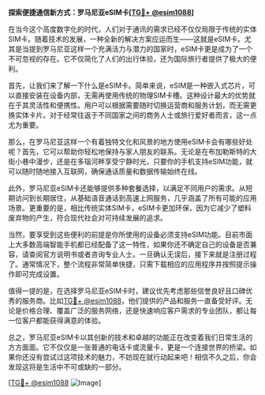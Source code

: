 **探索便捷通信新方式：罗马尼亚eSIM卡[[TG💪+ @esim1088](https://t.me/s/esim1088)]**

在当今这个高度数字化的时代，人们对于通讯的需求已经不仅仅局限于传统的实体SIM卡。随着技术的发展，一种全新的解决方案应运而生——这就是eSIM卡。尤其是当提到罗马尼亚这样一个充满活力与潜力的国家时，eSIM卡更是成为了一个不可忽视的存在。它不仅简化了人们的出行体验，还为国际旅行者提供了极大的便利。

首先，让我们来了解一下什么是eSIM卡。简单来说，eSIM是一种嵌入式芯片，可以直接安装在设备内部，无需再使用传统的物理SIM卡槽。这种设计最大的优势就在于其灵活性和便携性。用户可以根据需要随时切换运营商和服务计划，而无需更换实体卡片。对于经常往返于不同国家之间的商务人士或旅行爱好者而言，这一点尤为重要。

那么，在罗马尼亚这样一个有着独特文化和风景的地方使用eSIM卡会有哪些好处呢？首先，它可以帮助你轻松地保持与家人朋友的联系。无论是在布加勒斯特的大街小巷中漫步，还是在多瑙河畔享受宁静时光，只要你的手机支持eSIM功能，就可以随时随地接入互联网，确保通话质量和数据传输始终在线。

此外，罗马尼亚eSIM卡还能够提供多种套餐选择，以满足不同用户的需求。从短期访问到长期居住，从基础语音通话到高速上网服务，几乎涵盖了所有可能的应用场景。更重要的是，相比传统实体SIM卡，eSIM卡更加环保，因为它减少了塑料废弃物的产生，符合现代社会对可持续发展的追求。

当然，要享受到这些便利的前提是你所使用的设备必须支持eSIM功能。目前市面上大多数高端智能手机都已经配备了这一特性，如果你还不确定自己的设备是否兼容，请查阅官方说明书或者咨询专业人士。一旦确认无误后，接下来就是注册过程了。通常情况下，整个流程非常简单快捷，只需下载相应的应用程序并按照提示操作即可完成设置。

值得一提的是，在选择罗马尼亚eSIM卡时，建议优先考虑那些信誉良好且口碑优秀的服务商。比如[TG💪+ @esim1088](https://t.me/s/esim1088)，他们提供的产品和服务一直备受好评。无论是价格合理、覆盖广泛的服务网络，还是快速响应客户需求的专业团队，都让每一位客户都能获得满意的体验。

总之，罗马尼亚eSIM卡以其创新的技术和卓越的功能正在改变着我们日常生活的方方面面。它不仅仅是一张普通的电话卡或流量卡，更是一个连接世界的桥梁。如果你还没有尝试过这项技术的魅力，不妨现在就行动起来吧！相信不久之后，你会发现这将是生活中不可或缺的一部分。

[[TG💪+ @esim1088](https://t.me/s/esim1088) ![Image](https://i.postimg.cc/4NQfJmqS/Snipaste-2025-05-13-00-14-12.png)]